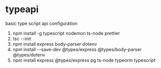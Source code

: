 # typeapi
basic type script api configuration

1) npm install -g typescript nodemon ts-node prettier
2) tsc --init
3) npm install express body-parser dotenv
4) npm  install --save-dev @types/express @types/body-parser @types/dotenv
5) npm install express @types/express pg ts-node typeorm typescript
